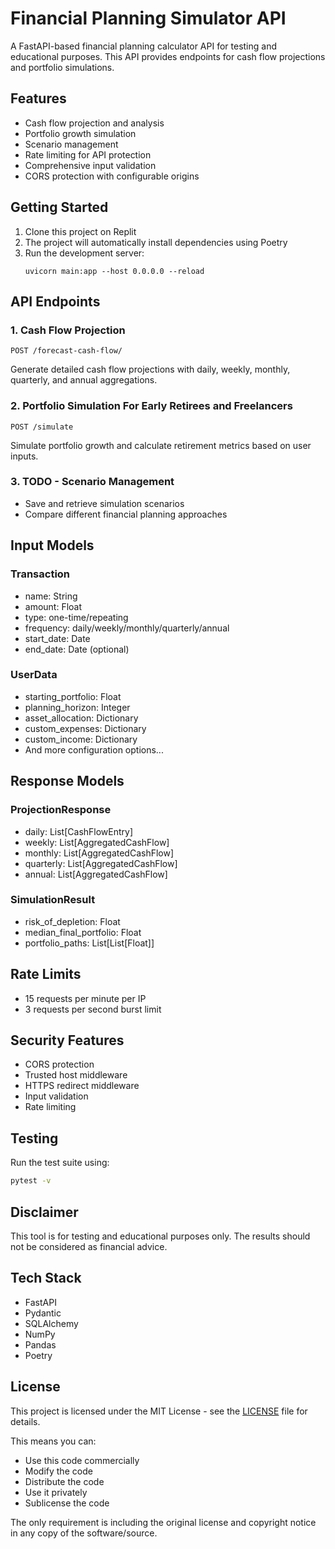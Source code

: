 
# Financial Planning Simulator API

A FastAPI-based financial planning calculator API for testing and educational purposes. This API provides endpoints for cash flow projections and portfolio simulations.

## Features

- Cash flow projection and analysis
- Portfolio growth simulation
- Scenario management
- Rate limiting for API protection
- Comprehensive input validation
- CORS protection with configurable origins

## Getting Started

1. Clone this project on Replit
2. The project will automatically install dependencies using Poetry
3. Run the development server:
   ```
   uvicorn main:app --host 0.0.0.0 --reload
   ```

## API Endpoints

### 1. Cash Flow Projection
```http
POST /forecast-cash-flow/
```
Generate detailed cash flow projections with daily, weekly, monthly, quarterly, and annual aggregations.

### 2. Portfolio Simulation For Early Retirees and Freelancers
```http
POST /simulate
```
Simulate portfolio growth and calculate retirement metrics based on user inputs.

### 3. TODO - Scenario Management
- Save and retrieve simulation scenarios
- Compare different financial planning approaches

## Input Models

### Transaction
- name: String
- amount: Float
- type: one-time/repeating
- frequency: daily/weekly/monthly/quarterly/annual
- start_date: Date
- end_date: Date (optional)

### UserData
- starting_portfolio: Float
- planning_horizon: Integer
- asset_allocation: Dictionary
- custom_expenses: Dictionary
- custom_income: Dictionary
- And more configuration options...

## Response Models

### ProjectionResponse
- daily: List[CashFlowEntry]
- weekly: List[AggregatedCashFlow]
- monthly: List[AggregatedCashFlow]
- quarterly: List[AggregatedCashFlow]
- annual: List[AggregatedCashFlow]

### SimulationResult
- risk_of_depletion: Float
- median_final_portfolio: Float
- portfolio_paths: List[List[Float]]

## Rate Limits
- 15 requests per minute per IP
- 3 requests per second burst limit

## Security Features
- CORS protection
- Trusted host middleware
- HTTPS redirect middleware
- Input validation
- Rate limiting

## Testing
Run the test suite using:
```bash
pytest -v
```

## Disclaimer
This tool is for testing and educational purposes only. The results should not be considered as financial advice.

## Tech Stack
- FastAPI
- Pydantic
- SQLAlchemy
- NumPy
- Pandas
- Poetry

## License

This project is licensed under the MIT License - see the [LICENSE](LICENSE) file for details.

This means you can:
- Use this code commercially
- Modify the code
- Distribute the code
- Use it privately
- Sublicense the code

The only requirement is including the original license and copyright notice in any copy of the software/source.
